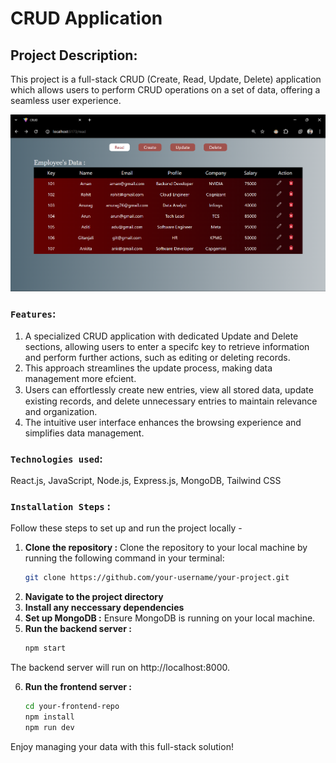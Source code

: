 # CRUD Application

## Project Description: 
This project is a full-stack CRUD (Create, Read, Update, Delete) application which allows users to perform CRUD operations on a set of data, offering a seamless user experience.


![Image Description](clientside/src/assets/CRUD.png)

### `Features`:
1. A specialized CRUD application with dedicated Update and Delete sections, allowing users to enter a specifc key
to retrieve information and perform further actions, such as editing or deleting records.
2. This approach streamlines the update process, making data management more efcient.
3. Users can eﬀortlessly create new entries, view all stored data, update existing records, and delete unnecessary
entries to maintain relevance and organization.
4. The intuitive user interface enhances the browsing experience and simplifies data management.


### `Technologies used`: 
React.js, JavaScript, Node.js, Express.js, MongoDB, Tailwind CSS


### `Installation Steps` :
Follow these steps to set up and run the project locally -

1. **Clone the repository :**
   Clone the repository to your local machine by running the following command in your terminal:
   ```sh
   git clone https://github.com/your-username/your-project.git
2. **Navigate to the project directory**
3. **Install any neccessary dependencies**
4. **Set up MongoDB :**
   Ensure MongoDB is running on your local machine.
5. **Run the backend server :**
   ```sh
   npm start
  The backend server will run on http://localhost:8000.

6. **Run the frontend server :**
   ```sh
   cd your-frontend-repo
   npm install
   npm run dev

 Enjoy managing your data with this full-stack solution!
